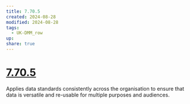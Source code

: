 ```yaml
---
title: 7.70.5
created: 2024-08-28
modified: 2024-08-28
tags:
  - UK-DMM_row
up: 
share: true
---
```

# [7.70.5](7.70.5.md)

Applies data standards consistently across the organisation to ensure that data is versatile and re-usable for multiple purposes and audiences.

